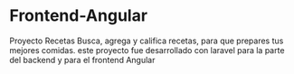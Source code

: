 # Frontend-Angular
Proyecto Recetas Busca, agrega y califica recetas, para que prepares tus mejores comidas. este proyecto fue desarrollado con laravel para la parte del backend y para el frontend Angular
